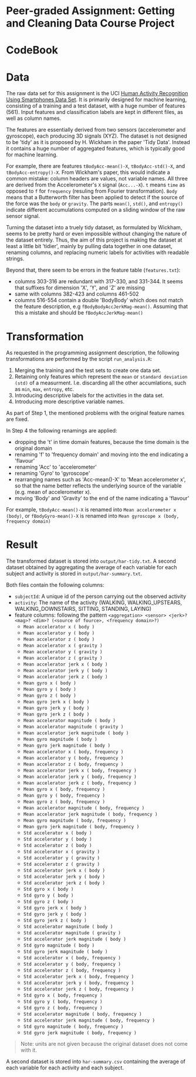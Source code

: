 # Peer-graded Assignment: Getting and Cleaning Data Course Project
# CodeBook

# Data

The raw data set for this assignment is the UCI [
Human Activity Recognition Using Smartphones Data Set](http://archive.ics.uci.edu/ml/datasets/Human+Activity+Recognition+Using+Smartphones).
It is primarily designed for machine learning, consisting of a training and a test dataset,
with a huge number of features (561). Input features and classification labels are kept in different files, as well as column names.

The features are essentially derived from two sensors (accelerometer and gyroscope),
each producing 3D signals (XYZ).
The dataset is not designed to be 'tidy' as it is proposed by H. Wickham in the paper 'Tidy Data'.
Instead it contains a huge number of aggregated features, which is typically good for machine learning.

For example, there are features `tBodyAcc-mean()-X`, `tBodyAcc-std()-X`, and `tBodyAcc-entropy()-X`.
From Wickham's paper, this would indicate a common mistake: column headers are values, not variable names. All three are derived from the Accelerometer's `X` signal (`Acc...-X`). `t` means `time` as opposed to `f` for `frequency` (resuling from Fourier transformation). `Body` means that a Butterworth filter has been applied to detect if the source of the force was the `body` or `gravity`. The parts `mean()`, `std()`, and `entropy()` indicate different accumulations computed on a sliding window of the raw sensor signal.

Turning the dataset into a truely tidy dataset, as formulated by Wickham, seems to be pretty hard or even impossible without changing the nature of the dataset entirely.
Thus, the aim of this project is making the dataset at least a little bit 'tidier', mainly by pulling data together in one dataset, renaming columns, and replacing numeric labels for activities with readable strings.

Beyond that, there seem to be errors in the feature table (`features.txt`):
- columns 303-316 are redundant with 317-330, and 331-344. It seems that suffixes for dimension 'X', 'Y', and 'Z' are missing
- same with columns 382-423 and columns 461-502
- columns 516-554 contain a double 'BodyBody' which does not match the feature description, e.g `fBodyBodyAccJerkMag-mean()`. Assuming that this a mistake and should be `fBodyAccJerkMag-mean()`

# Transformation

As requested in the programming assignment description, the following transformations are performed by the script
`run_analysis.R`:
1. Merging the training and the test sets to create one data set.
2. Retaining only features which represent the `mean` or `standard deviation (std)` of a measurment. I.e. discarding all the other accumlations, such as `min`, `max`, `entropy`, etc.
3. Introducing descriptive labels for the activities in the data set.
4. Introducing more descriptive variable names.

As part of Step 1, the mentioned problems with the original feature names are fixed.

In Step 4 the following renamings are applied:
- dropping the 't' in time domain features, because the time domain is the original domain
- renaming 'f' to 'frequency domain' and moving into the end indicating a 'flavour'
- renaming 'Acc' to 'accelerometer'
- renaming 'Gyro' to 'gyroscope'
- rearranging names such as 'Acc-mean()-X' to 'Mean accelerometer x', so that the name better reflects the underlying source of the variable (e.g. mean of accelerometer x).
- moving 'Body' and 'Gravity' to the end of the name indicating a 'flavour'

For example, `tBodyAcc-mean()-X` is renamed into `Mean accelerometer x (body)`,
or `fBodyGyro-mean()-X` is renamed into `Mean gyroscope x (body, frequency domain)`

# Result

The transformed dataset is stored into `output/har-tidy.txt`.
A second dataset obtained by aggregating the average of each variable for each subject and activity is stored
in `output/har-summary.txt`.

Both files contain the following columns:
- `subjectId`: A unique id of the person carrying out the observed activity
- `activity`: The name of the activity (WALKING, WALKING_UPSTEARS, WALKING_DOWNSTAIRS, SITTING, STANDING, LAYING)
- feature columns: following the pattern `<aggregation> <sensor> <jerk>? <mag>? <dim>? (<source of fource>, <frequency domain>?)`
  - `Mean accelerator x ( body )`
  - `Mean accelerator y ( body )`
  - `Mean accelerator z ( body )`
  - `Mean accelerator x ( gravity )`
  - `Mean accelerator y ( gravity )`
  - `Mean accelerator z ( gravity )`
  - `Mean accelerator jerk x ( body )`
  - `Mean accelerator jerk y ( body )`
  - `Mean accelerator jerk z ( body )`
  - `Mean gyro x ( body )`
  - `Mean gyro y ( body )`
  - `Mean gyro z ( body )`
  - `Mean gyro jerk x ( body )`
  - `Mean gyro jerk y ( body )`
  - `Mean gyro jerk z ( body )`
  - `Mean accelerator magnitude ( body )`
  - `Mean accelerator magnitude ( gravity )`
  - `Mean accelerator jerk magnitude ( body )`
  - `Mean gyro magnitude ( body )`
  - `Mean gyro jerk magnitude ( body )`
  - `Mean accelerator x ( body, frequency )`
  - `Mean accelerator y ( body, frequency )`
  - `Mean accelerator z ( body, frequency )`
  - `Mean accelerator jerk x ( body, frequency )`
  - `Mean accelerator jerk y ( body, frequency )`
  - `Mean accelerator jerk z ( body, frequency )`
  - `Mean gyro x ( body, frequency )`
  - `Mean gyro y ( body, frequency )`
  - `Mean gyro z ( body, frequency )`
  - `Mean accelerator magnitude ( body, frequency )`
  - `Mean accelerator jerk magnitude ( body, frequency )`
  - `Mean gyro magnitude ( body, frequency )`
  - `Mean gyro jerk magnitude ( body, frequency )`
  - `Std accelerator x ( body )`
  - `Std accelerator y ( body )`
  - `Std accelerator z ( body )`
  - `Std accelerator x ( gravity )`
  - `Std accelerator y ( gravity )`
  - `Std accelerator z ( gravity )`
  - `Std accelerator jerk x ( body )`
  - `Std accelerator jerk y ( body )`
  - `Std accelerator jerk z ( body )`
  - `Std gyro x ( body )`
  - `Std gyro y ( body )`
  - `Std gyro z ( body )`
  - `Std gyro jerk x ( body )`
  - `Std gyro jerk y ( body )`
  - `Std gyro jerk z ( body )`
  - `Std accelerator magnitude ( body )`
  - `Std accelerator magnitude ( gravity )`
  - `Std accelerator jerk magnitude ( body )`
  - `Std gyro magnitude ( body )`
  - `Std gyro jerk magnitude ( body )`
  - `Std accelerator x ( body, frequency )`
  - `Std accelerator y ( body, frequency )`
  - `Std accelerator z ( body, frequency )`
  - `Std accelerator jerk x ( body, frequency )`
  - `Std accelerator jerk y ( body, frequency )`
  - `Std accelerator jerk z ( body, frequency )`
  - `Std gyro x ( body, frequency )`
  - `Std gyro y ( body, frequency )`
  - `Std gyro z ( body, frequency )`
  - `Std accelerator magnitude ( body, frequency )`
  - `Std accelerator jerk magnitude ( body, frequency )`
  - `Std gyro magnitude ( body, frequency )`
  - `Std gyro jerk magnitude ( body, frequency )`

> Note: units are not given because the original dataset does not come with it.

A second dataset is stored into `har-summary.csv` containing the average of each variable for each activity and each subject.

